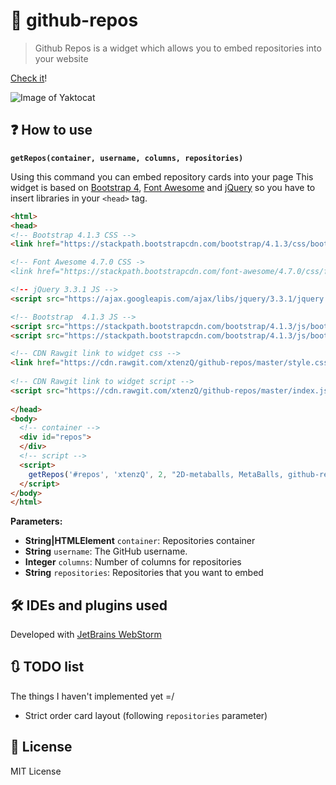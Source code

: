 # 📄 github-repos

> Github Repos is a widget which allows you to embed repositories into your website

[Check it](https://xtenzq.github.io/github-repos/example/)!

![Image of Yaktocat](https://i.imgur.com/UbJ8rrG.jpg)

## ❓ How to use
**`getRepos(container, username, columns, repositories)`**

Using this command you can embed repository cards into your page
This widget is based on [Bootstrap 4](https://getbootstrap.com/docs/4.0/getting-started/introduction/), [Font Awesome](https://fontawesome.com/v4.7.0/) and [jQuery](https://jquery.com/download/) so you have to insert libraries in your `<head>` tag.

```HTML
<html>
<head>
<!-- Bootstrap 4.1.3 CSS -->
<link href="https://stackpath.bootstrapcdn.com/bootstrap/4.1.3/css/bootstrap.min.css" rel="stylesheet" integrity="sha384-MCw98/SFnGE8fJT3GXwEOngsV7Zt27NXFoaoApmYm81iuXoPkFOJwJ8ERdknLPMO" crossorigin="anonymous">

<!-- Font Awesome 4.7.0 CSS ->
<link href="https://stackpath.bootstrapcdn.com/font-awesome/4.7.0/css/font-awesome.min.css" rel="stylesheet" integrity="sha384-wvfXpqpZZVQGK6TAh5PVlGOfQNHSoD2xbE+QkPxCAFlNEevoEH3Sl0sibVcOQVnN" crossorigin="anonymous">

<!-- jQuery 3.3.1 JS -->
<script src="https://ajax.googleapis.com/ajax/libs/jquery/3.3.1/jquery.min.js"></script>

<!-- Bootstrap  4.1.3 JS -->
<script src="https://stackpath.bootstrapcdn.com/bootstrap/4.1.3/js/bootstrap.min.js" integrity="sha384-ChfqqxuZUCnJSK3+MXmPNIyE6ZbWh2IMqE241rYiqJxyMiZ6OW/JmZQ5stwEULTy" crossorigin="anonymous"></script>
<script src="https://stackpath.bootstrapcdn.com/bootstrap/4.1.3/js/bootstrap.bundle.min.js" integrity="sha384-pjaaA8dDz/5BgdFUPX6M/9SUZv4d12SUPF0axWc+VRZkx5xU3daN+lYb49+Ax+Tl" crossorigin="anonymous"></script>

<!-- CDN Rawgit link to widget css -->
<link href="https://cdn.rawgit.com/xtenzQ/github-repos/master/style.css" rel="stylesheet">  
  
<!-- CDN Rawgit link to widget script -->
<script src="https://cdn.rawgit.com/xtenzQ/github-repos/master/index.js"></script>
  
</head>
<body>
  <!-- container -->
  <div id="repos">
  </div>
  <!-- script -->
  <script>
    getRepos('#repos', 'xtenzQ', 2, "2D-metaballs, MetaBalls, github-repos, xtenzQ.github.io, Jogl-Helicopter, QBrowser");
  </script>
</body>
</html>
```

**Parameters:**
- **String|HTMLElement** `container`: Repositories container
- **String** `username`: The GitHub username.
- **Integer** `columns`: Number of columns for repositories
- **String** `repositories`: Repositories that you want to embed

## 🛠 IDEs and plugins used
Developed with [JetBrains WebStorm](https://www.jetbrains.com/webstorm/)

## 🔃 TODO list
The things I haven't implemented yet =/
- Strict order card layout (following `repositories` parameter)

## 📜 License
MIT License
